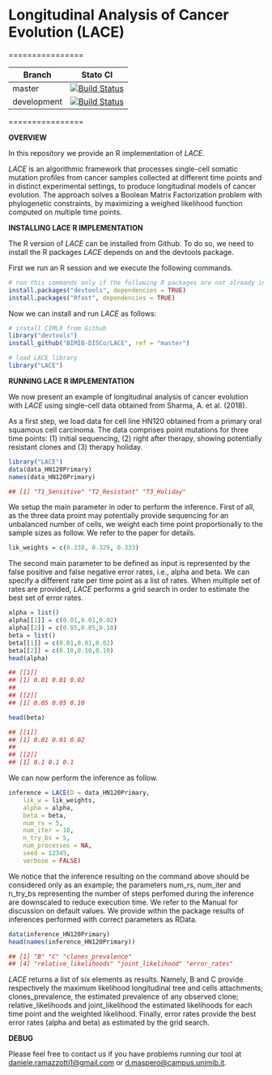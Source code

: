 # Longitudinal Analysis of Cancer Evolution (LACE)
================

| Branch              | Stato CI      |
|---------------------|---------------|
| master | [![Build Status](https://travis-ci.com/BIMIB-DISCo/LACE/builds/139504986)](https://travis-ci.com/BIMIB-DISCo/LACE/builds/139504986) |
| development | [![Build Status](https://travis-ci.com/BIMIB-DISCo/LACE/builds/139505042)](https://travis-ci.com/BIMIB-DISCo/LACE/builds/139505042) |

================

**OVERVIEW**

In this repository we provide an R implementation of *LACE*. 

*LACE* is an algorithmic framework that processes single-cell somatic mutation profiles from cancer samples collected at different 
time points and in distinct experimental settings, to produce longitudinal models of cancer evolution. The approach solves a Boolean Matrix 
Factorization problem with phylogenetic constraints, by maximizing a weighed likelihood function computed on multiple time points. 

**INSTALLING LACE R IMPLEMENTATION**

The R version of *LACE* can be installed from Github. To do so, we need to install the R packages *LACE* depends on and the devtools package. 

First we run an R session and we execute the following commands. 

```r
# run this commands only if the following R packages are not already installed
install.packages("devtools", dependencies = TRUE)
install.packages("Rfast", dependencies = TRUE)
```

Now we can install and run *LACE* as follows: 

```r
# install CIMLR from Github
library("devtools")
install_github("BIMIB-DISCo/LACE", ref = "master")

# load LACE library
library("LACE")
```

**RUNNING LACE R IMPLEMENTATION**

We now present an example of longitudinal analysis of cancer evolution with *LACE* using single-cell data obtained from Sharma, A. et al. (2018). 

As a first step, we load data for cell line HN120 obtained from a primary oral squamous cell carcinoma. The data comprises point mutations for three 
time points: (1) initial sequencing, (2) right after therapy, showing potentially resistant clones and (3) therapy holiday. 

```r
library("LACE")
data(data_HN120Primary)
names(data_HN120Primary)

## [1] "T1_Sensitive" "T2_Resistant" "T3_Holiday"
```

We setup the main parameter in oder to perform the inference. First of all, as the three data proint may potentially provide sequencing for an unbalanced 
number of cells, we weight each time point proportionally to the sample sizes as follow. We refer to the paper for details. 

```r
lik_weights = c(0.338, 0.329, 0.333)
```

The second main parameter to be defined as input is represented by the false positive and false negative error rates, i.e., alpha and beta. We can specify a 
different rate per time point as a list of rates. When multiple set of rates are provided, *LACE* performs a grid search in order to estimate the best set of error rates. 

```r
alpha = list()
alpha[[1]] = c(0.01,0.01,0.02)
alpha[[2]] = c(0.05,0.05,0.10)
beta = list()
beta[[1]] = c(0.01,0.01,0.02)
beta[[2]] = c(0.10,0.10,0.10)
head(alpha)

## [[1]]
## [1] 0.01 0.01 0.02
##
## [[2]]
## [1] 0.05 0.05 0.10

head(beta)

## [[1]]
## [1] 0.01 0.01 0.02
##
## [[2]]
## [1] 0.1 0.1 0.1
```

We can now perform the inference as follow. 

```r
inference = LACE(D = data_HN120Primary, 
	lik_w = lik_weights, 
	alpha = alpha, 
	beta = beta, 
	num_rs = 5, 
	num_iter = 10, 
	n_try_bs = 5, 
	num_processes = NA, 
	seed = 12345, 
	verbose = FALSE)
```

We notice that the inference resulting on the command above should be considered only as an example; the parameters num_rs, num_iter and n_try_bs representing the number of 
steps perfomed during the inference are downscaled to reduce execution time. We refer to the Manual for discussion on default values. We provide within the package results 
of inferences performed with correct parameters as RData. 

```r
data(inference_HN120Primary)
head(names(inference_HN120Primary))

## [1] "B" "C" "clones_prevalence" 
## [4] "relative_likelihoods" "joint_likelihood" "error_rates"
```

*LACE* returns a list of six elements as results. Namely, B and C provide respectively the maximum likelihood longitudinal tree and cells attachments; clones_prevalence, 
the estimated prevalence of any observed clone; relative_likelihoods and joint_likelihood the estimated likelihoods for each time point and the weighted likelihood. 
Finally, error rates provide the best error rates (alpha and beta) as estimated by the grid search. 

**DEBUG**

Please feel free to contact us if you have problems running our tool at daniele.ramazzotti1@gmail.com or d.maspero@campus.unimib.it. 
